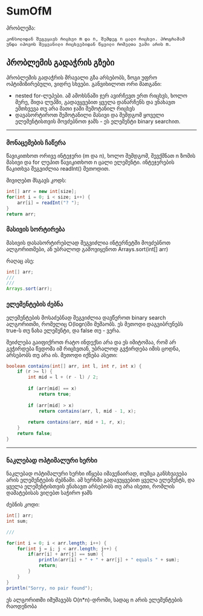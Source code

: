 # SumOfM

პრობლემა:
```
კონსოლიდან შეგვყავს რიცხვი m და n, შემდეგ n ცალი რიცხვი. პროგრამამ უნდა იპოვოს შეყვანილი რიცხვებიდან წყვილი რომელთა ჯამი არის m.
```

## პრობლემის გადაჭრის გზები
პრობლემის გადაჭრის მრავალი გზა არსებობს, ზოგი უფრო ოპტიმიზირებული, ვიდრე სხვები. განვიხილოთ ორი მათგანი:
* nested for-ლუპები. ამ ამოხსნაში ჯერ ავირჩევთ ერთ რიცხვს, ხოლო მერე, შიდა ლუპში, გადავყვებით ყველა დანარჩენს და ვნახავთ ემთხვევა თუ არა მათი ჯამი შემოტანილ რიცხვს
* დავასორტიროთ შემოტანილი მასივი და შემდგომ ყოველი ელემენტისთვის მოვძებნოთ ჯამს - ეს ელემენტი binary searchით.

---

### მონაცემების ჩაწერა
წავიკითხოთ ორივე ინტეჯერი (m და n), ხოლო შემდგომ, შევქმნათ n ზომის მასივი და for ლუპით წავიკითხოთ n ცალი ელემენტი.
ინტეჯერების წაკითხვა შეგვიძლია readInt() მეთოდით.

მივიღებთ მსგავს კოდს:
```java
int[] arr = new int[size];
for(int i = 0; i < size; i++) {
    arr[i] = readInt("? ");
}
return arr;
```

### მასივის სორტირება
მასივის დასასორტირებლად შეგვიძლია ინტერნეტში მოვძებნოთ ალგორითმები, ან უბრალოდ გამოვიყენოთ Arrays.sort(int[] arr)

რაღაც ასე:
```java
int[] arr;
///
///
Arrays.sort(arr);
```

### ელემენტების ძებნა
ელემენტების მოსაძებნად შეგვიძლია დავწეროთ binary search ალგორითმი, რომელიც O(logn)ში მუშაობს.
ეს მეთოდი დაგვიბრუნებს true-ს თუ ნახა ელემენტი, და false თუ - ვერა.

შეიძლება გაიფიქროთ რატო ინდექსი არა და ეს იმიტომაა, რომ არ გვჭირდება წვდომა იმ რიცხვთან, უბრალოდ გვჭირდება იმის ცოდნა, არსებობს თუ არა ის.
მეთოდი იქნება ასეთი:
```java
boolean contains(int[] arr, int l, int r, int x) {
    if (r >= l) {
        int mid = l + (r - l) / 2;
            
        if (arr[mid] == x)
            return true;
                
        if (arr[mid] > x)
            return contains(arr, l, mid - 1, x);
                
        return contains(arr, mid + 1, r, x);
    }
    return false;
}
```

---

### ნაკლებად ოპტიმალური ხერხი
ნაკლებად ოპტიმალური ხერხი იწყება იმავენაირად, თუმცა განსხვავება არის ელემენტების ძებნაში.
ამ ხერხში გადავუყვებით ყველა ელემენტს, და ყველა ელემენტისთვის ვნახავთ არსებობს თუ არა ისეთი, რომლის დამატებისას ვიღებთ საჭირო ჯამს

ძებნის კოდი:
```java
int[] arr;
int sum;

///

for(int i = 0; i < arr.length; i++) {
    for(int j = i; j < arr.length; j++) {
        if(arr[i] + arr[j] == sum) {
            println(arr[i] + " + " + arr[j] + " equals " + sum);
            return;
        }
    }
}
println("Sorry, no pair found");
```
ეს ალგორითმი იმუშავებს O(n\*n)-დროში, სადაც n არის ელემენტების რაოდენობა
